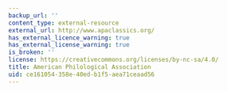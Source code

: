 ```yaml
---
backup_url: ''
content_type: external-resource
external_url: http://www.apaclassics.org/
has_external_licence_warning: true
has_external_license_warning: true
is_broken: ''
license: https://creativecommons.org/licenses/by-nc-sa/4.0/
title: American Philological Association
uid: ce161054-358e-40ed-b1f5-aea71ceaad56
---
```

